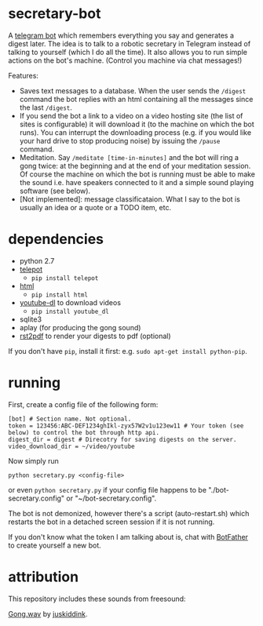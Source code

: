 # secretary-bot
A [telegram bot](https://core.telegram.org/bots/) which remembers everything you say and generates a digest later.
The idea is to talk to a robotic secretary in Telegram instead of talking to yourself (which I do all the time).
It also allows you to run simple actions on the bot's machine. (Control you machine via chat messages!)

Features:
- Saves text messages to a database. When the user sends the `/digest` command the bot replies with an html containing all the messages since the last `/digest`.
- If you send the bot a link to a video on a video hosting site (the list of sites is configurable) it will download it (to the machine on which the bot runs). You can interrupt the downloading process (e.g. if you would like your hard drive to stop producing noise) by issuing the `/pause` command.
- Meditation. Say `/meditate [time-in-minutes]` and the bot will ring a gong twice: at the beginning and at the end of your meditation session. Of course the machine on which the bot is running must be able to make the sound i.e. have speakers connected to it and a simple sound playing software (see below).
- [Not implemented]: message classificataion. What I say to the bot is usually an idea or a quote or a TODO item, etc.

# dependencies
- python 2.7
- [telepot](https://github.com/nickoala/telepot)
  - `pip install telepot`
- [html](https://pypi.python.org/pypi/html)
  - `pip install html`
- [youtube-dl](https://github.com/rg3/youtube-dl) to download videos
  - `pip install youtube_dl`
- sqlite3
- aplay (for producing the gong sound)
- [rst2pdf](https://github.com/rst2pdf/rst2pdf) to render your digests to pdf (optional)

If you don't have `pip`, install it first: e.g. `sudo apt-get install python-pip`.

# running
First, create a config file of the following form:
```
[bot] # Section name. Not optional.
token = 123456:ABC-DEF1234ghIkl-zyx57W2v1u123ew11 # Your token (see below) to control the bot through http api.
digest_dir = digest # Direcotry for saving digests on the server.
video_download_dir = ~/video/youtube
```
Now simply run

`python secretary.py <config-file>`

or even `python secretary.py` if your config file happens to be  "./bot-secretary.config" or "~/bot-secretary.config".

The bot is not demonized, however there's a script (auto-restart.sh) which restarts the bot in a detached screen session if it is not running.

If you don't know what the token I am talking about is, chat with [BotFather](https://telegram.me/BotFather) to create yourself a new bot.

# attribution
This repository includes these sounds from freesound:

[Gong.wav](http://www.freesound.org/people/juskiddink/sounds/86773/) by [juskiddink](http://www.freesound.org/people/juskiddink/).
